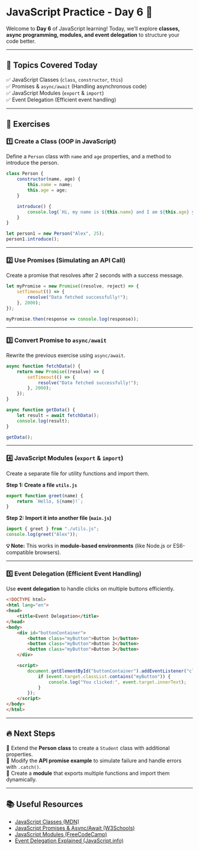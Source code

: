 # **JavaScript Practice - Day 6 🎯**  

Welcome to **Day 6** of JavaScript learning! Today, we’ll explore **classes, async programming, modules, and event delegation** to structure your code better.  

---

## **📌 Topics Covered Today**  
✅ JavaScript Classes (`class`, `constructor`, `this`)  
✅ Promises & `async/await` (Handling asynchronous code)  
✅ JavaScript Modules (`export` & `import`)  
✅ Event Delegation (Efficient event handling)  

---

## **📝 Exercises**  

### **1️⃣ Create a Class (OOP in JavaScript)**  
Define a `Person` class with `name` and `age` properties, and a method to introduce the person.  

```javascript
class Person {
    constructor(name, age) {
        this.name = name;
        this.age = age;
    }

    introduce() {
        console.log(`Hi, my name is ${this.name} and I am ${this.age} years old.`);
    }
}

let person1 = new Person("Alex", 25);
person1.introduce();
```

---

### **2️⃣ Use Promises (Simulating an API Call)**  
Create a promise that resolves after 2 seconds with a success message.  

```javascript
let myPromise = new Promise((resolve, reject) => {
    setTimeout(() => {
        resolve("Data fetched successfully!");
    }, 2000);
});

myPromise.then(response => console.log(response));
```

---

### **3️⃣ Convert Promise to `async/await`**  
Rewrite the previous exercise using `async/await`.  

```javascript
async function fetchData() {
    return new Promise((resolve) => {
        setTimeout(() => {
            resolve("Data fetched successfully!");
        }, 2000);
    });
}

async function getData() {
    let result = await fetchData();
    console.log(result);
}

getData();
```

---

### **4️⃣ JavaScript Modules (`export` & `import`)**  
Create a separate file for utility functions and import them.  

**Step 1: Create a file `utils.js`**  
```javascript
export function greet(name) {
    return `Hello, ${name}!`;
}
```

**Step 2: Import it into another file (`main.js`)**  
```javascript
import { greet } from "./utils.js";
console.log(greet("Alex"));
```

**💡 Note:** This works in **module-based environments** (like Node.js or ES6-compatible browsers).  

---

### **5️⃣ Event Delegation (Efficient Event Handling)**  
Use **event delegation** to handle clicks on multiple buttons efficiently.  

```html
<!DOCTYPE html>
<html lang="en">
<head>
    <title>Event Delegation</title>
</head>
<body>
    <div id="buttonContainer">
        <button class="myButton">Button 1</button>
        <button class="myButton">Button 2</button>
        <button class="myButton">Button 3</button>
    </div>

    <script>
        document.getElementById("buttonContainer").addEventListener("click", function(event) {
            if (event.target.classList.contains("myButton")) {
                console.log("You clicked:", event.target.innerText);
            }
        });
    </script>
</body>
</html>
```

---

## **🔥 Next Steps**  
📌 Extend the **Person class** to create a `Student` class with additional properties.  
📌 Modify the **API promise example** to simulate failure and handle errors with `.catch()`.  
📌 Create a **module** that exports multiple functions and import them dynamically.  

---

## **📚 Useful Resources**  
- [JavaScript Classes (MDN)](https://developer.mozilla.org/en-US/docs/Web/JavaScript/Reference/Classes)  
- [JavaScript Promises & Async/Await (W3Schools)](https://www.w3schools.com/js/js_promise.asp)  
- [JavaScript Modules (FreeCodeCamp)](https://www.freecodecamp.org/news/javascript-modules/)  
- [Event Delegation Explained (JavaScript.info)](https://javascript.info/event-delegation)  